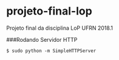# projeto-final-lop
Projeto final da disciplina LoP UFRN 2018.1

###Rodando Servidor HTTP

`$ sudo python -m SimpleHTTPServer`
